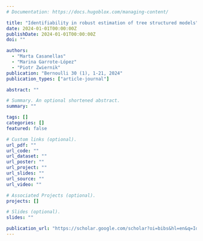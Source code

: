```yaml
---
# Documentation: https://docs.hugoblox.com/managing-content/

title: "Identifiability in robust estimation of tree structured models"
date: 2024-01-01T00:00:00Z
publishDate: 2024-01-01T00:00:00Z
doi: ""

authors:
  - "Marta Casanellas"
  - "Marina Garrote-López"
  - "Piotr Zwiernik"
publication: "Bernoulli 30 (1), 1-21, 2024"
publication_types: ["article-journal"]

abstract: ""

# Summary. An optional shortened abstract.
summary: ""

tags: []
categories: []
featured: false

# Custom links (optional).
url_pdf: ""
url_code: ""
url_dataset: ""
url_poster: ""
url_project: ""
url_slides: ""
url_source: ""
url_video: ""

# Associated Projects (optional).
projects: []

# Slides (optional).
slides: ""

publication_url: "https://scholar.google.com/scholar?oi=bibs&hl=en&q=Identifiability+in+robust+estimation+of+tree+structured+models"
---
```

